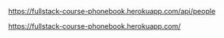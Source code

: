 https://fullstack-course-phonebook.herokuapp.com/api/people

https://fullstack-course-phonebook.herokuapp.com/
